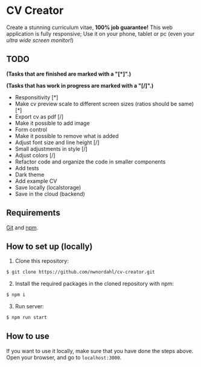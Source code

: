 # CV Creator

Create a stunning curriculum vitae, **100% job guarantee!**
This web application is fully responsive; Use it on your phone, tablet or pc (even your *ultra wide screen monitor!*)

## TODO

**(Tasks that are finished are marked with a "[*]".)**

**(Tasks that has work in progress are marked with a "[/]".)**

- Responsitivity [*]
- Make cv preview scale to different screen sizes (ratios should be same) [*]
- Export cv as pdf [/]
- Make it possible to add image
- Form control
- Make it possible to remove what is added
- Adjust font size and line height [/]
- Small adjustments in style [/]
- Adjust colors [/]
- Refactor code and organize the code in smaller components
- Add tests
- Dark theme
- Add example CV
- Save locally (localstorage)
- Save in the cloud (backend)

## Requirements

[Git](https://git-scm.com/) and [npm](https://npm.community/).

## How to set up (locally)

1. Clone this repository:

```bash
$ git clone https://github.com/nwnordahl/cv-creator.git
```

2. Install the required packages in the cloned repository with npm:

```bash
$ npm i
```

3. Run server:

```bash
$ npm run start
```

## How to use

If you want to use it locally, make sure that you have done the steps above. Open your browser, and go to `localhost:3000`.